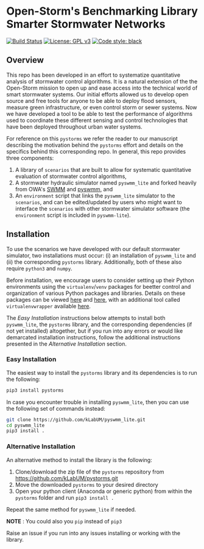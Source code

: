 # Open-Storm's Benchmarking Library Smarter Stormwater Networks
[![Build Status](https://travis-ci.com/kLabUM/Benchmarking.svg?token=T5sBokVeGg3qH8pp1ceB&branch=master)](https://travis-ci.com/kLabUM/Benchmarking)
[![License: GPL v3](https://img.shields.io/badge/License-GPLv3-blue.svg)](https://www.gnu.org/licenses/gpl-3.0)
[![Code style: black](https://img.shields.io/badge/code%20style-black-000000.svg)](https://github.com/python/black)

## Overview 

This repo has been developed in an effort to systematize quantitative analysis of stormwater control algorithms. It is a natural extension of the the Open-Storm mission to open up and ease access into the technical world of smart stormwater systems. Our initial efforts allowed us to develop open source and free tools for anyone to be able to deploy flood sensors, measure green infrastructure, or even control storm or sewer systems. Now we have developed a tool to be able to test the performance of algorithms used to coordinate these different sensing and control technologies that have been deployed throughout urban water systems.    

For reference on this `pystorms` we refer the reader to our manuscript describing the motivation behind the `pystorms` effort and details on the specifics behind this corresponding repo. In general, this repo provides three components:

1. A library of `scenarios` that are built to allow for systematic quantitative evaluation of stormwater control algorithms, 
2. A stormwater hydraulic simulator named `pyswmm_lite` and forked heavily from OWA's [SWMM](https://github.com/kLabUM/Stormwater-Management-Model.git) and [pyswmm](https://github.com/kLabUM/pyswmm_lite.git), and
3. An `environment` script that links the `pyswmm_lite` simulator to the `scenarios`, and can be edited/updated by users who might want to interface the `scenarios` with other stormwater simulator software (the `environment` script is included in `pyswmm-lite`).

## Installation 

To use the scenarios we have developed with our default stormwater simulator, two installations must occur: (i) an installation of `pyswmm_lite` and (ii) the corresponding `pystorms` library. Additionally, both of these also require `python3` and `numpy`.

Before installation, we encourage users to consider setting up their Python environments using the `virtualenv`/`venv` packages for beetter control and organization of various Python packages and libraries. Details on these packages can be viewed [here](virtualenv.pypa.io) and [here](https://docs.python.org/3/library/venv.html), with an additional tool called `virtualenvwrapper` available [here](https://virtualenvwrapper.readthedocs.io/en/latest/command_ref.html).

The *Easy Installation* instructions below attempts to install both `pyswmm_lite`, the `pystorms` library, and the corresponding dependencies (if not yet installed) altogether, but if you run into any errors or would like demarcated installation instructions, follow the additional instructions presented in the *Alternative Installation* section.

### Easy Installation 

The easiest way to install the `pystorms` library and its dependencies is to run the following:

```bash
pip3 install pystorms
```

In case you encounter trouble in installing `pyswmm_lite`, then you can use the following set of commands instead:

```bash
git clone https://github.com/kLabUM/pyswmm_lite.git
cd pyswmm_lite
pip3 install .
```

### Alternative Installation 

An alternative method to install the library is the following:

1. Clone/download the zip file of the `pystorms` repository from https://github.com/kLabUM/pystorms.git
2. Move the downloaded `pystorms` to your desired directory
2. Open your python client (Anaconda or generic python) from within the `pystorms` folder and run `pip3 install .`

Repeat the same method for `pyswmm_lite` if needed. 

**NOTE** : You could also you `pip` instead of `pip3`

Raise an issue if you run into any issues installing or working with the library.

